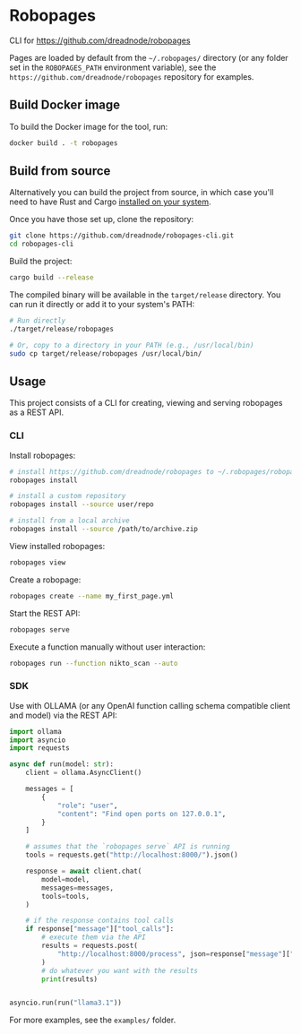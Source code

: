 # Robopages

CLI for https://github.com/dreadnode/robopages

Pages are loaded by default from the `~/.robopages/` directory (or any folder set in the `ROBOPAGES_PATH` environment variable), see the `https://github.com/dreadnode/robopages` repository for examples.


## Build Docker image

To build the Docker image for the tool, run:

```bash
docker build . -t robopages  
```

## Build from source


Alternatively you can build the project from source, in which case you'll need to have Rust and Cargo [installed on your system](https://rustup.rs/).

Once you have those set up, clone the repository:

```bash
git clone https://github.com/dreadnode/robopages-cli.git
cd robopages-cli
```

Build the project:

```bash
cargo build --release
```

The compiled binary will be available in the `target/release` directory. You can run it directly or add it to your system's PATH:

```bash
# Run directly
./target/release/robopages

# Or, copy to a directory in your PATH (e.g., /usr/local/bin)
sudo cp target/release/robopages /usr/local/bin/
```


## Usage

This project consists of a CLI for creating, viewing and serving robopages as a REST API.

### CLI

Install robopages:

```bash
# install https://github.com/dreadnode/robopages to ~/.robopages/robopages-main
robopages install 

# install a custom repository
robopages install --source user/repo

# install from a local archive
robopages install --source /path/to/archive.zip
```

View installed robopages:

```bash
robopages view
```

Create a robopage:

```bash
robopages create --name my_first_page.yml
```

Start the REST API:

```bash
robopages serve
```

Execute a function manually without user interaction:

```bash
robopages run --function nikto_scan --auto
```

### SDK

Use with OLLAMA (or any OpenAI function calling schema compatible client and model) via the REST API:

```python
import ollama
import asyncio
import requests

async def run(model: str):
    client = ollama.AsyncClient()

    messages = [
        {
            "role": "user",
            "content": "Find open ports on 127.0.0.1",
        }
    ]

    # assumes that the `robopages serve` API is running
    tools = requests.get("http://localhost:8000/").json()

    response = await client.chat(
        model=model,
        messages=messages,
        tools=tools,
    )

    # if the response contains tool calls
    if response["message"]["tool_calls"]:
        # execute them via the API
        results = requests.post(
            "http://localhost:8000/process", json=response["message"]["tool_calls"]
        )
        # do whatever you want with the results
        print(results)


asyncio.run(run("llama3.1"))
```

For more examples, see the `examples/` folder.